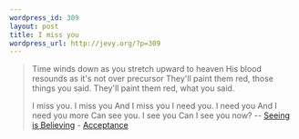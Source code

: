 ```yaml
--- 
wordpress_id: 309
layout: post
title: I miss you
wordpress_url: http://jevy.org/?p=309
---
```

<blockquote>Time winds down as you stretch upward to heaven
His blood resounds as it's not over precursor
They'll paint them red, those things you said.
They'll paint them red, what you said.

I miss you. I miss you
And I miss you
I need you. I need you
And I need you more
Can see you. I see you
Can I see you now?  -- <a href="http://www.plyrics.com/lyrics/acceptance/seeingisbelieving.html">Seeing is Believing</a> - <a href="http://www.acceptancerock.com/">Acceptance</a></blockquote>
